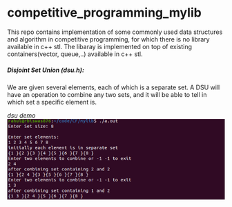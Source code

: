 # competitive_programming_mylib
This repo contains implementation of some commonly used data structures and algorithm in competitive programming, for which there is no library available in c++ stl. The libaray is implemented on top of existing containers(vector, queue,..) available in c++ stl.

##### Disjoint Set Union (dsu.h):
We are given several elements, each of which is a separate set. A DSU will have an operation to combine any two sets, and it will be able to tell in which set a specific element is.

*dsu demo*
![](https://github.com/rahulbiswas876/competitive_programming_mylib/blob/master/dsu.png)
